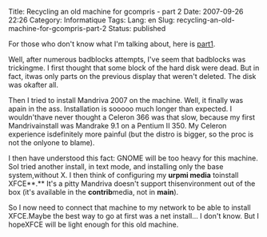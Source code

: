 Title: Recycling an old machine for gcompris - part 2
Date: 2007-09-26 22:26
Category: Informatique
Tags:
Lang: en
Slug: recycling-an-old-machine-for-gcompris-part-2
Status: published

For those who don't know what I'm talking about, here is [part1](/post/2007/01/09/Recycling-an-old-machine-for-gcompris-part-1).

Well, after numerous badblocks attempts, I've seem that badblocks was trickingme. I first thought that some block of the hard disk were dead. But in fact, itwas only parts on the previous display that weren't deleted. The disk was okafter all.

Then I tried to install Mandriva 2007 on the machine. Well, it finally was apain in the ass. Installation is sooooo much longer than expected. I wouldn'thave never thought a Celeron 366 was that slow, because my first Mandrivainstall was Mandrake 9.1 on a Pentium II 350. My Celeron experience isdefinitely more painful (but the distro is bigger, so the proc is not the onlyone to blame).

I then have understood this fact: GNOME will be too heavy for this machine. SoI tried another install, in text mode, and installing only the base system,without X. I then think of configuring my **urpmi media** toinstall XFCE**.** It's a pitty Mandriva doesn't support thisenvironment out of the box (it's available in the **contrib**media, not in **main**).

So I now need to connect that machine to my network to be able to install XFCE.Maybe the best way to go at first was a net install... I don't know. But I hopeXFCE will be light enough for this old machine.
